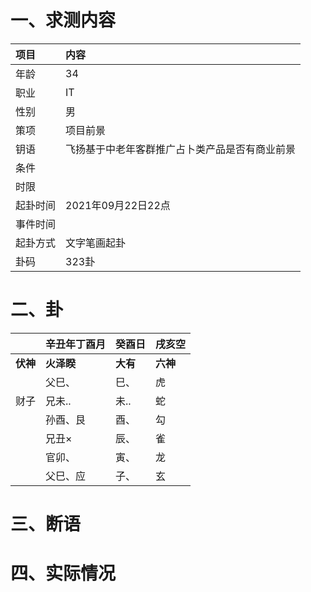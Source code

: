 # 一、求测内容
|项目|内容|
|:-|:-|
|年龄|34|
|职业|IT|
|性别|男|
|策项|项目前景|
|钥语|飞扬基于中老年客群推广占卜类产品是否有商业前景|
|条件||
|时限||
|起卦时间|2021年09月22日22点|
|事件时间||
|起卦方式|文字笔画起卦|
|卦码|323卦|

# 二、卦
||辛丑年丁酉月|癸酉日|戌亥空|
|:-|:-|:-|:-|
|**伏神**|**火泽睽**|**大有**|**六神**|
||父巳、|巳、|虎|
|财子|兄未..|未..|蛇|
||孙酉、艮|酉、|勾|
||兄丑×|辰、|雀|
||官卯、|寅、|龙|
||父巳、应|子、|玄|


# 三、断语

# 四、实际情况